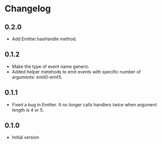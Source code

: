 # Changelog

## 0.2.0
- Add Emitter.hasHandle method.

## 0.1.2
- Make the type of event name generic.
- Added helper metehods to emit events with specific number of arguments:
  emit0-emit5.

## 0.1.1
- Fixed a bug in Emitter. It no longer calls handlers twice when argument
  length is 4 or 5.

## 0.1.0

- Initial version
